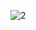 <!-- ![riser_lang](https://github.com/user-attachments/assets/85e9b1b6-c763-4160-a530-299843639079) -->
![2](https://github.com/user-attachments/assets/c44d0653-44e4-4e2f-ae97-76e3a21bd835)
